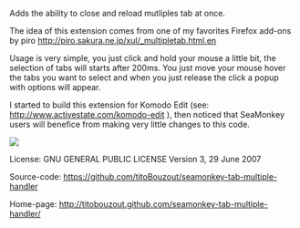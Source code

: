 Adds the ability to close and reload mutliples tab at once.

The idea of this extension comes from one of my favorites Firefox add-ons by piro http://piro.sakura.ne.jp/xul/_multipletab.html.en

Usage is very simple, you just click and hold your mouse a little bit, the selection of tabs will starts after 200ms. You just move your mouse hover the tabs you want to select and when you just release the click a popup with options will appear.

I started to build this extension for Komodo Edit (see: http://www.activestate.com/komodo-edit ), then noticed that SeaMonkey users will benefice from making very little changes to this code.

<img src="http://dl.dropbox.com/u/9303546/extensions/extensions/seamonkey-tab-multiple-handler/screenshot.png" border="0"/>


License:
GNU GENERAL PUBLIC LICENSE Version 3, 29 June 2007

Source-code:
https://github.com/titoBouzout/seamonkey-tab-multiple-handler

Home-page:
http://titobouzout.github.com/seamonkey-tab-multiple-handler/